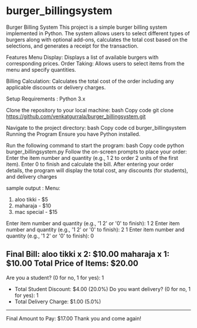 # burger_billingsystem
Burger Billing System This project is a simple burger billing system implemented in Python. The system allows users to select different types of burgers along with optional add-ons, calculates the total cost based on the selections, and generates a receipt for the transaction. 

Features
Menu Display: Displays a list of available burgers with corresponding prices.
Order Taking: Allows users to select items from the menu and specify quantities.


Billing Calculation: Calculates the total cost of the order including any applicable discounts or delivery charges.



Setup
Requirements : Python 3.x

Clone the repository to your local machine:
bash
Copy code
git clone https://github.com/venkatgurrala/burger_billingsystem.git


Navigate to the project directory:
bash
Copy code
cd burger_billingsystem
Running the Program
Ensure you have Python installed.


Run the following command to start the program:
bash
Copy code
python burger_billingsystem.py
Follow the on-screen prompts to place your order:
Enter the item number and quantity (e.g., 1 2 to order 2 units of the first item).
Enter 0 to finish and calculate the bill.
After entering your order details, the program will display the total cost, any discounts (for students), and delivery charges 




sample output :
Menu:
1. aloo tikki - $5
2. maharaja - $10
3. mac special - $15

Enter item number and quantity (e.g., '1 2' or '0' to finish): 1 2
Enter item number and quantity (e.g., '1 2' or '0' to finish): 2 1
Enter item number and quantity (e.g., '1 2' or '0' to finish): 0

Final Bill:
aloo tikki x 2: $10.00
maharaja x 1: $10.00
Total Price of Items: $20.00
----------------------------------
Are you a student? (0 for no, 1 for yes): 1
   - Total Student Discount: $4.00 (20.0%)
Do you want delivery? (0 for no, 1 for yes): 1
   - Total Delivery Charge: $1.00 (5.0%)
----------------------------------
Final Amount to Pay: $17.00
Thank you and come again!
